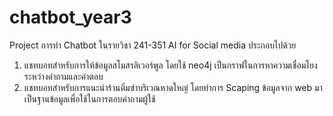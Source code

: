 # chatbot_year3
Project การทำ Chatbot ในรายวิชา 241-351 AI for Social media ประกอบไปด้วย
1. แชทบอทสำหรับการให้ข้อมูลสโมสรลิเวอร์พูล โดยใช้ neo4j เป็นกราฟในการหาความเชื่อมโยงระหว่างคำถามและคำตอบ
2. แชทบอทสำหรับการแนะนำร้านติ่มซำบริเวณหาดใหญ่ โดยทำการ Scaping ข้อมูลจาก web มาเป็นฐานข้อมูลเพื่อใช้ในการตอบคำถามผู้ใช้
